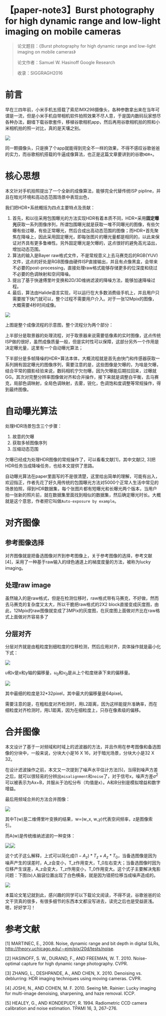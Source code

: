 # 【paper-note3】Burst photography for high dynamic range and low-light imaging on mobile cameras
> 论文题目：《Burst photography for high dynamic range and low-light imaging
> on mobile cameras》
>
> 论文作者：Samuel W. Hasinoff Google Research
>
> 收录：SIGGRAGH2016

# 前言

早在三四年前，小米手机五搭载了索尼IMX298摄像头，各种参数拿出来在当年可谓是一流，但是小米手机自带相机软件拍照效果不尽人意，于是国内数码玩家想尽各种办法，翻墙下载谷歌套件，移植谷歌相机app，然后再用谷歌相机拍的照和小米相机拍的照一对比，真的是天壤之别。

![](https://raw.githubusercontent.com/Badstu/pic_set/master/img/20190804204548.png)

同一颗摄像头，只是换了个app就能得到完全不一样的效果，不得不感叹谷歌爸爸的实力，而谷歌相机搭载的牛逼成像算法，也正是这篇文章要讲到的谷歌`HDR+`。

# 核心思想

本文针对手机拍照提出了一个全新的成像算法，能够完全代替传统ISP pipline，并且在暗光环境和高动态范围场景中表现出色，

我们把HDR+系统概括为四点主要特点及贡献：

1. 首先，和以往采用包围曝光的方法实现HDR有着本质不同，HDR+采用**固定曝光**获取一系列图像序列，所谓包围曝光就是获取一堆不同曝光的图像，有些欠曝有些过曝，有些正常曝光，然后合成出高动态范围的图像；而HDR+首先聚焦在降噪上，因此采用固定曝光，即每张图片的曝光量都是相同的，以此来保证对齐具有更多鲁棒性。另外固定曝光是欠曝的，这点很好的避免高光溢出，增加动态范围。
2. 算法的输入是Bayer raw格式文件，不是常规意义上去马赛克后的RGB(YUV)文件，这点的好处是RGB图像由硬件ISP直接输出，并且有点像黑盒，会带来不必要的post-processing，直接处理raw格式能够存储更多的位深度和绕过不必要的色调映射和空间降噪。
3. 提出了基于快速傅里叶变换和2D/3D维纳滤波的降噪方法，能够加速降噪过程。
4. 最后，算法由Halide语言实现，可以运行在大多数消费级手机上，并且用户只需要按下快门就可以，整个过程不需要用户介入。对于一张12Mpix的图像，大概需要4秒时间成像。

![](https://raw.githubusercontent.com/Badstu/pic_set/master/img/20190804211001.png)

上图是整个成像流程的示意图，整个流程分为两个部分：

上半部分是取景器的处理流程，对于取景器来说需要低像素的实时图像，这点传统ISP做的很好，虽然成像质量一般，但是实时性可以保障，这部分另外一个作用是决定曝光量，这里有一个自动曝光算法；

下半部分是多帧降噪的HDR+算法本体，大概流程就是首先由快门和传感器获取一系列拥有固定曝光的图像序列，需要注意的是，这些图像是欠曝的，为啥是欠曝，结合平常的摄影经验来说，数码相机宁欠勿曝，因为欠曝能后期拉回来，过曝就GG。其次对完整分辨率图像做对齐和合并操作，接下来就是调整白平衡，去马赛克，局部色调映射，全局色调映射，去雾，锐化，色调饱和度调整等常规操作，得到最终图像。

# 自动曝光算法

处理HDR场景包含三个步骤：

1. 故意的欠曝
2. 获取多帧图像序列
3. 压缩动态范围

欠曝已经成为处理HDR图像的常规操作了，可以看看文献[1]，其中文献[2, 3]把HDR任务当成降噪任务，也给本文提供了思路。

自动曝光算法在paper里面写的不是很清楚，这里给出简单的理解，可能有出入，欢迎指正，作者先花了好久用传统的包围曝光方法对5000个正常人生活中常见的场景拍照，得到HDR数据集，每个张图片都有短曝光和长曝光两个版本，当用户拍一张新的照片前，就在数据集里面找到相似的数据集，然后确定曝光时长。大概就是这个意思，作者把它叫做`Auto-exposure by example`。

# 对齐图像

## 参考图像选择

对齐图像就是把备选图像对齐到参考图像上，关于参考图像的选择，参考文献[4]，采用了一种基于raw输入的绿色通道上的梯度度量的方法，被称为lucky imaging。

## 处理raw image

虽然输入的是raw格式，但是在检测位移时，raw格式带有马赛克，不好做，然而去马赛克的复杂度又太大，所以干脆把raw格式的2X2 block直接变成灰度图，由此，12Mpix的raw图像就变成了3MPix的灰度图，在灰度图上面做对齐比在raw格式上面做对齐容易多了

## 分层对齐

分层对齐就是由粗粒度到细粒度的位移检测，然后应用对齐，具体操作就是最小化下式：

![](https://raw.githubusercontent.com/Badstu/pic_set/master/img/20190804215740.png)

$u$和$v$是x和y轴的偏移量，$u_0$和$v_0$是从上个粒度继承下来的偏移量。

![](https://raw.githubusercontent.com/Badstu/pic_set/master/img/20190804215807.png)

其中最细的粒度是32*32pixel，其中最大的偏移量是64pixel。

需要注意的是，在粗粒度对齐检测时，用L2距离，因为这样能提升准确率，而在细粒度对齐检测时，用L1距离，因为在细粒度上，只存在像素级的偏移。

# 合并图像

本文设计了基于一对频域和时域上的滤波器的方法，并且作用在参考图像和备选图像的分块中，一般来说，分块大小是16 X 16，对于暗光场景，分块大小是32 X 32。

在设计滤波操作之前，本文又一次提到了噪声水平估计方法[5]，当得到噪声方差之后，就可以很轻易的分辨出`misalignment`和`noise`了，对于信号x，噪声方差$\sigma^2$可以被表示为Ax+B，并服从于泊松分布（均值是x）。A和B分别是模拟增益和数字增益。

最后用频域合并的方法合并图像：

![](https://raw.githubusercontent.com/Badstu/pic_set/master/img/20190804221630.png)

其中T(w)是二维傅里叶变换的结果，w=(w_x, w_y)代表空间频率，z是图像索引。

而A(w)是传统维纳滤波的一种变体：

![](https://raw.githubusercontent.com/Badstu/pic_set/master/img/20190804221737.png)![](https://raw.githubusercontent.com/Badstu/pic_set/master/img/20190804221758.png)

这个式子这么解释，上式可以简化成$(1 - A_z) *T_z + A_z * T_0$，当备选图像是因为噪声产生的误差时，A_z会变小，T_z作用变大，T_0左右变大；当备选图像时因为位移产生误差，A_z会变大，T_z作用变小，T_0作用变大。这个式子主要解决鬼影问题：下图(b)人脑袋位置出现了白色横条，就是因为错把位移当成噪声造成的。

![](https://raw.githubusercontent.com/Badstu/pic_set/master/img/20190804222439.png)

本篇论文笔记就到此，感兴趣的同学可以下载论文阅读，不得不说，谷歌爸爸的论文干货真的很多，有很多细节的东西本文都没写进去，读完之后也是受益匪浅。嗯，好好学习！

# 参考文献

[1] MARTINEC, E., 2008. Noise, dynamic range and bit depth in digital SLRs, http://theory.uchicago.edu/∼ejm/pix/20d/tests/noise.

[2] HASINOFF, S. W., DURAND, F., AND FREEMAN, W. T. 2010. Noise-optimal capture for high dynamic range photography. CVPR.

[3] ZHANG, L., DESHPANDE, A., AND CHEN, X. 2010. Denoising vs. deblurring: HDR imaging techniques using moving cameras. CVPR.

[4] JOSHI, N., AND COHEN, M. F. 2010. Seeing Mt. Rainier: Lucky imaging for multi-image denoising, sharpening, and haze removal. ICCP.

[5] HEALEY, G., AND KONDEPUDY, R. 1994. Radiometric CCD camera calibration and noise estimation. TPAMI 16, 3, 267–276.